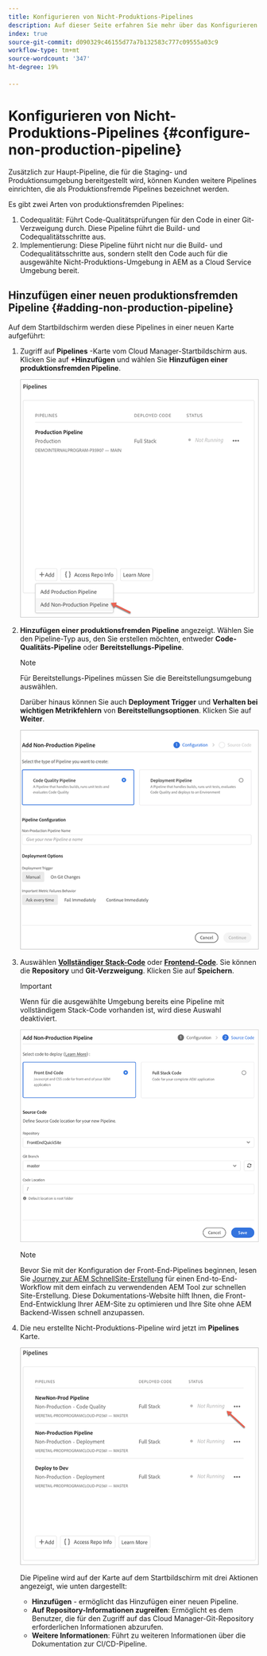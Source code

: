 ```yaml
---
title: Konfigurieren von Nicht-Produktions-Pipelines
description: Auf dieser Seite erfahren Sie mehr über das Konfigurieren einer produktionsfremden Pipeline in Cloud Manager
index: true
source-git-commit: d090329c46155d77a7b132583c777c09555a03c9
workflow-type: tm+mt
source-wordcount: '347'
ht-degree: 19%

---
```



# Konfigurieren von Nicht-Produktions-Pipelines {#configure-non-production-pipeline}

Zusätzlich zur Haupt-Pipeline, die für die Staging- und Produktionsumgebung bereitgestellt wird, können Kunden weitere Pipelines einrichten, die als Produktionsfremde Pipelines bezeichnet werden.

Es gibt zwei Arten von produktionsfremden Pipelines:

1. Codequalität: Führt Code-Qualitätsprüfungen für den Code in einer Git-Verzweigung durch. Diese Pipeline führt die Build- und Codequalitätsschritte aus.
1. Implementierung: Diese Pipeline führt nicht nur die Build- und Codequalitätsschritte aus, sondern stellt den Code auch für die ausgewählte Nicht-Produktions-Umgebung in AEM as a Cloud Service Umgebung bereit.

## Hinzufügen einer neuen produktionsfremden Pipeline {#adding-non-production-pipeline}

Auf dem Startbildschirm werden diese Pipelines in einer neuen Karte aufgeführt:

1. Zugriff auf **Pipelines** -Karte vom Cloud Manager-Startbildschirm aus. Klicken Sie auf **+Hinzufügen** und wählen Sie **Hinzufügen einer produktionsfremden Pipeline**.

   ![](/help/implementing/cloud-manager/assets/configure-pipeline/nonprod-pipeline-add1.png)

1. **Hinzufügen einer produktionsfremden Pipeline**  angezeigt. Wählen Sie den Pipeline-Typ aus, den Sie erstellen möchten, entweder **Code-Qualitäts-Pipeline** oder **Bereitstellungs-Pipeline**.

   >[!NOTE]
   >Für Bereitstellungs-Pipelines müssen Sie die Bereitstellungsumgebung auswählen.

   Darüber hinaus können Sie auch **Deployment Trigger** und **Verhalten bei wichtigen Metrikfehlern** von **Bereitstellungsoptionen**. Klicken Sie auf **Weiter**.

   ![](/help/implementing/cloud-manager/assets/configure-pipeline/nonprod-pipeline-add2.png)

1. Auswählen **[Vollständiger Stack-Code](/help/implementing/cloud-manager/configuring-pipelines/introduction-ci-cd-pipelines.md#full-stack-pipeline)** oder **[Frontend-Code](/help/implementing/cloud-manager/configuring-pipelines/introduction-ci-cd-pipelines.md#front-end)**. Sie können die **Repository** und **Git-Verzweigung**. Klicken Sie auf **Speichern**.

   >[!IMPORTANT]
   >Wenn für die ausgewählte Umgebung bereits eine Pipeline mit vollständigem Stack-Code vorhanden ist, wird diese Auswahl deaktiviert.

   ![](/help/implementing/cloud-manager/assets/configure-pipeline/non-prod-confignew1.png)

   >[!NOTE]
   >Bevor Sie mit der Konfiguration der Front-End-Pipelines beginnen, lesen Sie [Journey zur AEM SchnellSite-Erstellung](https://experienceleague.adobe.com/docs/experience-manager-cloud-service/sites-journey/quick-site/overview.html) für einen End-to-End-Workflow mit dem einfach zu verwendenden AEM Tool zur schnellen Site-Erstellung. Diese Dokumentations-Website hilft Ihnen, die Front-End-Entwicklung Ihrer AEM-Site zu optimieren und Ihre Site ohne AEM Backend-Wissen schnell anzupassen.

1. Die neu erstellte Nicht-Produktions-Pipeline wird jetzt im **Pipelines** Karte.

   ![](/help/implementing/cloud-manager/assets/configure-pipeline/nonprod-pipeline-add4.png)


   Die Pipeline wird auf der Karte auf dem Startbildschirm mit drei Aktionen angezeigt, wie unten dargestellt:

   * **Hinzufügen** - ermöglicht das Hinzufügen einer neuen Pipeline.
   * **Auf Repository-Informationen zugreifen**: Ermöglicht es dem Benutzer, die für den Zugriff auf das Cloud Manager-Git-Repository erforderlichen Informationen abzurufen.
   * **Weitere Informationen**: Führt zu weiteren Informationen über die Dokumentation zur CI/CD-Pipeline.